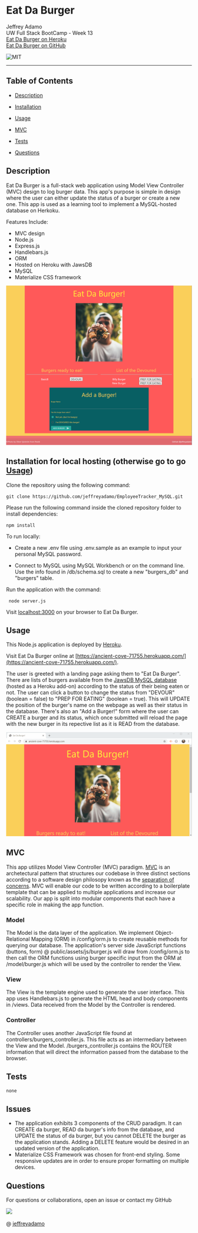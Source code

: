 # Eat Da Burger

Jeffrey Adamo  
UW Full Stack BootCamp - Week 13  
[Eat Da Burger on Heroku](https://ancient-cove-71755.herokuapp.com/)  
[Eat Da Burger on GitHub](https://github.com/jeffreyadamo/EatDaBurger)  

![MIT](https://img.shields.io/badge/license-MIT-green)  
***
## Table of Contents
* [Description](#description)

* [Installation](#installation)

* [Usage](#usage)

* [MVC](#MVC)

* [Tests](#tests)

* [Questions](#questions)

## Description

Eat Da Burger is a full-stack web application using Model View Controller (MVC) design to log burger data. This app's purpose is simple in design where the user can either update the status of a burger or create a new one. This app is used as a learning tool to implement a MySQL-hosted database on Herkoku. 

Features Include:
* MVC design  
* Node.js
* Express.js
* Handlebars.js
* ORM
* Hosted on Heroku with JawsDB
* MySQL
* Materialize CSS framework

<img src="public/assets/img/home.png">  

## Installation for local hosting (otherwise go to go [Usage](#usage))


Clone the repository using the following command:

```
git clone https://github.com/jeffreyadamo/EmployeeTracker_MySQL.git
```

Please run the following command inside the cloned repository folder to install dependencies:

```
npm install
```

To run locally:
* Create a new .env file using .env.sample as an example to input your personal MySQL password.

 * Connect to MySQL using MySQL Workbench or on the command line. Use the info found in /db/schema.sql to create a new "burgers_db" and "burgers" table. 
   
Run the application with the command:  
```
 node server.js
```
Visit [localhost:3000](localhost:3000) on your browser to Eat Da Burger.

## Usage

This Node.js application is deployed by [Heroku](https://www.heroku.com/).

Visit Eat Da Burger online at [https://ancient-cove-71755.herokuapp.com/](https://ancient-cove-71755.herokuapp.com/).  
 

The user is greeted with a landing page asking them to "Eat Da Burger". There are lists of burgers available from the [JawsDB MySQL database](https://devcenter.heroku.com/articles/jawsdb) (hosted as a Heroku add-on) according to the status of their being eaten or not. The user can click a button to change the status from "DEVOUR" (boolean = false) to "PREP FOR EATING" (boolean = true). This will UPDATE the position of the burger's name on the webpage as well as their status in the database. There's also an "Add a Burger!" form where the user can CREATE a burger and its status, which once submitted will reload the page with the new burger in its repective list as it is READ from the database. 

<img src="public/assets/img/demo.gif">  

## MVC 

This app utilizes Model View Controller (MVC) paradigm. [MVC](https://en.wikipedia.org/wiki/Model%E2%80%93view%E2%80%93controller) is an archetectural pattern that structures our codebase in three distinct sections according to a software design philosopy known as the [separation of concerns](https://en.wikipedia.org/wiki/Separation_of_concerns). MVC will enable our code to be written according to a boilerplate template that can be applied to multiple applications and increase our scalability. Our app is split into modular components that each have a specific role in making the app function. 

### Model


The Model is the data layer of the application. We implement Object-Relational Mapping (ORM) in /config/orm.js to create reusable methods for querying our database. The application's server side JavaScript functions (buttons, form) @ public/assets/js/burger.js will draw from /config/orm.js to then call the ORM functions using burger specific input from the ORM at /model/burger.js which will be used by the controller to render the View.

### View


The View is the template engine used to generate the user interface. This app uses Handlebars.js to generate the HTML head and body components in /views. Data received from the Model by the Controller is rendered.


### Controller


The Controller uses another JavaScript file found at controllers/burgers_controller.js. This file acts as an intermediary between the View and the Model. /burgers_controller.js contains the ROUTER information that will direct the information passed from the database to the browser.  



## Tests
```
none
```
## Issues

* The application exhibits 3 components of the CRUD paradigm. It can CREATE da burger, READ da burger's info from the database, and UPDATE the status of da burger, but you cannot DELETE the burger as the application stands. Adding a DELETE feature would be desired in an updated version of the application.
* Materialize CSS Framework was chosen for front-end styling. Some responsive updates are in order to ensure proper formatting on multiple devices.

## Questions

For questions or collaborations, open an issue or contact my GitHub  


<img src="https://avatars3.githubusercontent.com/u/58490053?v=4" width="75">    

@ [jeffreyadamo](http://www.github.com/jeffreyadamo) 
